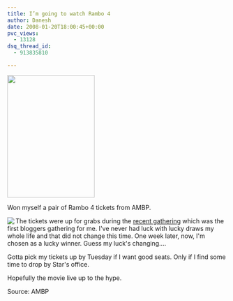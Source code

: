 ```yaml
---
title: I’m going to watch Rambo 4
author: Danesh
date: 2008-01-20T18:00:45+00:00
pvc_views:
  - 13128
dsq_thread_id:
  - 913835810

---
```

<img loading="lazy" src="http://www.allmalaysia.info/ambp/images/archives/editor/2008/1/9/m_fredericks7311_1.jpg" height="280" width="200" />

Won myself a pair of Rambo 4 tickets from AMBP.

<img src="http://img444.imageshack.us/img444/6683/ambpbutton6or2.png" align="left" /> The tickets were up for grabs during the [recent gathering][1] which was the first bloggers gathering for me. I've never had luck with lucky draws my whole life and that did not change this time. One week later, now, I'm chosen as a lucky winner. Guess my luck's changing....

Gotta pick my tickets up by Tuesday if I want good seats. Only if I find some time to drop by Star's office.

Hopefully the movie live up to the hype.

Source: AMBP

 [1]: /posts/ambp-coffee-therapy-for-bloggers/